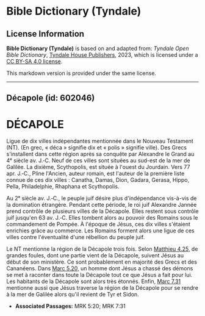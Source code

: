 # Bible Dictionary (Tyndale)

## License Information

**Bible Dictionary (Tyndale)** is based on and adapted from: _Tyndale Open Bible Dictionary_, [Tyndale House Publishers](https://tyndaleopenresources.com/), 2023, which is licensed under a [CC BY-SA 4.0 license](https://creativecommons.org/licenses/by-sa/4.0/legalcode.en).

This markdown version is provided under the same license.



--------------------------------

## Décapole (id: 602046)

DÉCAPOLE
========

Ligue de dix villes indépendantes mentionnée dans le Nouveau Testament (NT). (En grec, « déca » signifie dix et « polis » signifie ville). Des Grecs s'installent dans cette région après sa conquête par Alexandre le Grand au 4ᵉ siècle av. J.‑C. Neuf de ces villes sont situées au sud\-est de la mer de Galilée. La dixième, Scythopolis, est située à l'ouest du Jourdain. Vers 77 apr. J.‑C., Pline l'Ancien, auteur romain, est l'auteur de la première liste connue de ces dix villes : Canatha, Damas, Dion, Gadara, Gerasa, Hippo, Pella, Philadelphie, Rhaphana et Scythopolis.

Au 2ᵉ siècle av. J.‑C., le peuple juif désire plus d'indépendance vis\-à\-vis de la domination étrangère. Pendant cette période, le roi juif Alexandre Jannée prend contrôle de plusieurs villes de la Décapole. Elles restent sous contrôle juif jusqu'en 63 av. J.‑C. Elles tombent alors au pouvoir des Romains sous le commandement de Pompée. À l'époque de Jésus, ces dix villes s'étaient enrichies grâce au commerce. Les Romains forment alors une ligue de ces villes contre l'éventualité d'une rébellion du peuple juif.

Le NT mentionne la région de la Décapole trois fois. Selon [Matthieu 4\.25,](https://ref.ly/Matt4:25) de grandes foules, dont une partie vient de la Décapole, suivent Jésus au début de son ministère. Ce sont probablement en majorité des Grecs et des Cananéens. Dans [Marc 5\.20,](https://ref.ly/Mark5:20) un homme dont Jésus a chassé des démons se met à raconter dans toute la Décapole tout ce que Jésus a fait pour lui. Les habitants de la Décapole sont alors très étonnés. Enfin, [Marc 7\.31](https://ref.ly/Mark7:31) mentionne aussi que Jésus traverse la région de la Décapole pour se rendre à la mer de Galilée alors qu'il revient de Tyr et Sidon.

* **Associated Passages:** MRK 5:20; MRK 7:31

